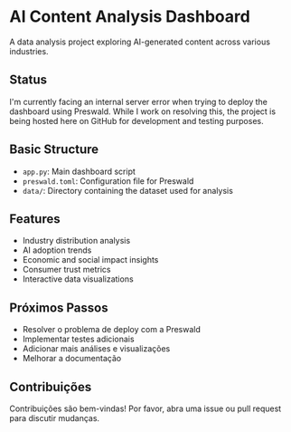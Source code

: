 # AI Content Analysis Dashboard

A data analysis project exploring AI-generated content across various industries.

## Status

I'm currently facing an internal server error when trying to deploy the dashboard using Preswald. While I work on resolving this, the project is being hosted here on GitHub for development and testing purposes.

## Basic Structure

- `app.py`: Main dashboard script
- `preswald.toml`: Configuration file for Preswald
- `data/`: Directory containing the dataset used for analysis

## Features

- Industry distribution analysis
- AI adoption trends
- Economic and social impact insights
- Consumer trust metrics
- Interactive data visualizations

## Próximos Passos

- Resolver o problema de deploy com a Preswald
- Implementar testes adicionais
- Adicionar mais análises e visualizações
- Melhorar a documentação

## Contribuições

Contribuições são bem-vindas! Por favor, abra uma issue ou pull request para discutir mudanças. 